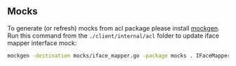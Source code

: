 ## Mocks

To generate (or refresh) mocks from acl package please install [mockgen](https://github.com/golang/mock).
Run this command from the `./client/internal/acl` folder to update iface mapper interface mock:
```bash
mockgen -destination mocks/iface_mapper.go -package mocks . IFaceMapper
```
